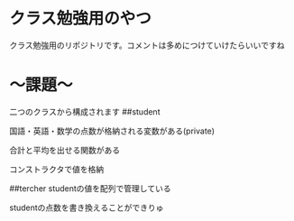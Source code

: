 # クラス勉強用のやつ
クラス勉強用のリポジトリです。コメントは多めにつけていけたらいいですね

# ～課題～
二つのクラスから構成されます
##student

国語・英語・数学の点数が格納される変数がある(private)

合計と平均を出せる関数がある

コンストラクタで値を格納

##tercher
studentの値を配列で管理している

studentの点数を書き換えることができりゅ
